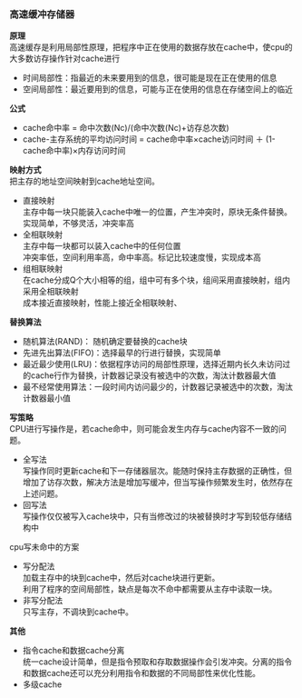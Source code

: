 ### 高速缓冲存储器
**原理**  
高速缓存是利用局部性原理，把程序中正在使用的数据存放在cache中，使cpu的大多数访存操作针对cache进行
- 时间局部性：指最近的未来要用到的信息，很可能是现在正在使用的信息
- 空间局部性：最近要用到的信息，可能与正在使用的信息在存储空间上的临近

**公式**  
- cache命中率 = 命中次数(Nc)/(命中次数(Nc)+访存总次数)
- cache-主存系统的平均访问时间 = cache命中率×cache访问时间 ＋ (1-cache命中率)×内存访问时间  

**映射方式**  
把主存的地址空间映射到cache地址空间。
- 直接映射  
主存中每一块只能装入cache中唯一的位置，产生冲突时，原块无条件替换。  
实现简单，不够灵活，冲突率高
- 全相联映射  
主存中每一块都可以装入cache中的任何位置  
冲突率低，空间利用率高，命中率高。标记比较速度慢，实现成本高
- 组相联映射  
在cache分成Q个大小相等的组，组中可有多个块，组间采用直接映射，组内采用全相联映射  
成本接近直接映射，性能上接近全相联映射、

**替换算法**  
- 随机算法(RAND)： 随机确定要替换的cache块
- 先进先出算法(FIFO)：选择最早的行进行替换，实现简单
- 最近最少使用(LRU)：依据程序访问的局部性原理，选择近期内长久未访问过的cache行作为替换，计数器记录没有被选中的次数，淘汰计数器最大值
- 最不经常使用算法：一段时间内访问最少的，计数器记录被选中的次数，淘汰计数器最小值  

**写策略**  
CPU进行写操作是，若cache命中，则可能会发生内存与cache内容不一致的问题。
- 全写法  
写操作同时更新cache和下一存储器层次。能随时保持主存数据的正确性，但增加了访存次数，解决方法是增加写缓冲，但当写操作频繁发生时，依然存在上述问题。
- 回写法  
写操作仅仅被写入cache块中，只有当修改过的块被替换时才写到较低存储结构中  

cpu写未命中的方案
- 写分配法  
加载主存中的块到cache中，然后对cache块进行更新。  
利用了程序的空间局部性，缺点是每次不命中都需要从主存中读取一块。  
- 非写分配法  
只写主存，不调块到cache中。

**其他**  
- 指令cache和数据cache分离  
统一cache设计简单，但是指令预取和存取数据操作会引发冲突。分离的指令和数据cache还可以充分利用指令和数据的不同局部性来优化性能。  
- 多级cache



